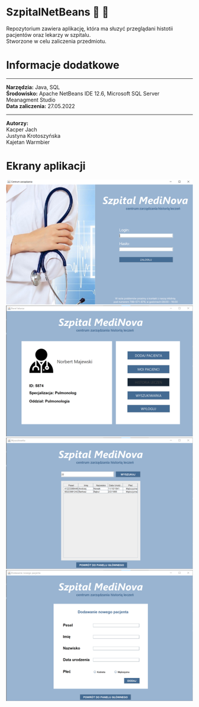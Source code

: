 # SzpitalNetBeans :hospital: :page_facing_up:
Repozytorium zawiera aplikację, która ma słuzyć przeglądani histotii pacjentów oraz lekarzy w szpitalu.   
Stworzone w celu zaliczenia przedmiotu.

# Informacje dodatkowe
***  
__Narzędzia:__ Java, SQL   
__Środowisko:__  Apache NetBeans IDE 12.6, Microsoft SQL Server Meanagment Studio   
__Data zaliczenia:__ 27.05.2022     
***

__Autorzy:__  
Kacper Jach   
Justyna Krotoszyńska   
Kajetan Warmbier   
# Ekrany aplikacji
![Ekran logowania](./images/jpa1.png) 
![Ekran główny](./images/jpa2.png)
![Ekran wyszukiwania](./images/jpa3.png)
![Ekran dodawania nowego pacjenta](./images/jpa4.png)
